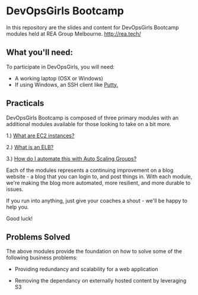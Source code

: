 # DevOpsGirls Bootcamp

In this repository are the slides and content for DevOpsGirls Bootcamp modules held at REA Group Melbourne. http://rea.tech/

## What you'll need:

To participate in DevOpsGirls, you will need:

 - A working laptop (OSX or Windows)
 - If using Windows, an SSH client like [Putty.](http://www.chiark.greenend.org.uk/~sgtatham/putty/)

## Practicals

DevOpsGirls Bootcamp is composed of three primary  modules with an additional modules available for those looking to take on a bit more.




1.) [What are EC2 instances?](https://github.com/DevOpsGirls/devopsgirls-bootcamp/blob/master/1-1-EC2.md)

2.) [What is an ELB?](https://github.com/DevOpsGirls/devopsgirls-bootcamp/blob/master/2-1-ELB.md)

3.) [How do I automate this with Auto Scaling Groups?](https://github.com/DevOpsGirls/devopsgirls-bootcamp/blob/master/3-1-ASG.md)

Each of the modules represents a continuing improvement on a blog website - a blog that you can login to, and post things in. With each module, we're making the blog more automated, more resilient, and more durable to issues.

If you run into anything, just give your coaches a shout - we'll be happy to help you.

Good luck!



## Problems Solved
The above modules provide the foundation on how to solve some of the following business problems:

* Providing redundancy and scalability for a web application

* Removing the dependancy on externally hosted content by leveraging S3  
